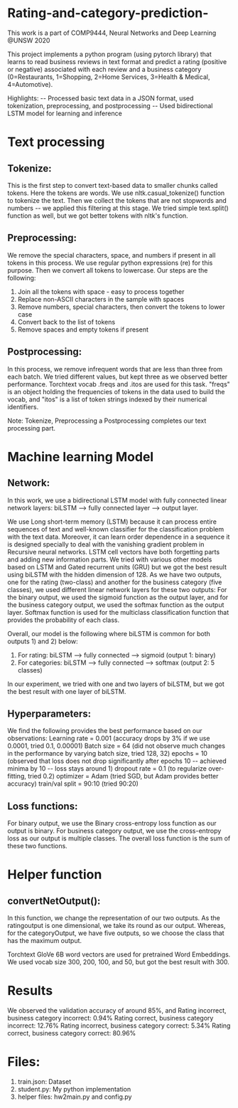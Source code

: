 # Rating-and-category-prediction-
This work is a part of COMP9444, Neural Networks and Deep Learning @UNSW 2020


This project implements a python program (using pytorch library) that learns to read business reviews in text format and predict a rating (positive or negative) associated with each review and a business category (0=Restaurants, 1=Shopping, 2=Home Services, 3=Health & Medical, 4=Automotive).

Highlights:
-- Processed basic text data in a JSON format, used tokenization, preprocessing, and postprocessing
-- Used bidirectional LSTM model for learning and inference



# Text processing

## Tokenize:
This is the first step to convert text-based data to smaller chunks called tokens. Here the tokens are words. We use nltk.casual_tokenize() function to tokenize the text. Then we collect the tokens that are not stopwords and numbers -- we applied this filtering at this stage. We tried simple text.split() function as well, but we got better tokens with nltk's function.  
    
## Preprocessing:
We remove the special characters, space, and numbers if present in all tokens in this process. We use regular python expressions (re) for this purpose. Then we convert all tokens to lowercase. Our steps are the following:
1) Join all the tokens with space - easy to process together
2) Replace non-ASCII characters in the sample with spaces
3) Remove numbers, special characters, then convert the tokens to lower case
4) Convert back to the list of tokens
5) Remove spaces and empty tokens if present

## Postprocessing:
In this process, we remove infrequent words that are less than three from each batch. We tried different values, but kept three as we observed better performance. Torchtext vocab .freqs and .itos are used for this task. "freqs" is an object holding the frequencies of tokens in the data used to build the vocab, and "itos" is a list of token strings indexed by their numerical identifiers.
 
Note: Tokenize, Preprocessing a Postprocessing completes our text processing part.



# Machine learning Model

## Network:
In this work, we use a bidirectional LSTM model with  fully connected linear network layers: biLSTM --> fully connected layer --> output layer. 

We use Long short-term memory (LSTM) because it can process entire sequences of text and well-known classifier for the classification problem with the text data. Moreover, it can learn order dependence in a sequence it is designed specially to deal with the vanishing gradient problem in Recursive neural networks. LSTM cell vectors have both forgetting parts and adding new information parts. We tried with various other models based on LSTM and Gated recurrent units (GRU) but we got the best result using biLSTM with the hidden dimension of 128. As we have two outputs, one for the rating (two-class) and another for the business category (five classes), we
used different linear network layers for these two outputs: For the binary output, we used the sigmoid function as the output layer, and for the business category output, we used the softmax function as the output layer. Softmax function is used for the multiclass classification function that provides the probability of  each class.

Overall, our model is the following where biLSTM is common for  both outputs 1) and 2) below:
1) For rating: biLSTM --> fully connected  --> sigmoid (output 1: binary)
2) For categories: biLSTM --> fully connected --> softmax (output 2: 5 classes) 

In our experiment, we tried with one and two layers of biLSTM, but we got the best result with 
one layer of biLSTM.

## Hyperparameters: 
We find the following provides the best performance based on our observations:
Learning rate = 0.001 (accuracy drops by 3% if we use 0.0001, tried 0.1, 0.00001)
Batch size = 64 (did not observe much changes in the performance by varying batch size, tried 128, 32)
epochs = 10 (observed that loss does not drop significantly after epochs 10 -- achieved minima by 10 -- loss stays around 1)
dropout rate = 0.1 (to regularize over-fitting, tried 0.2)
optimizer = Adam (tried SGD, but Adam provides better accuracy)
train/val split  = 90:10 (tried 90:20)


## Loss functions:
For binary output, we use the Binary cross-entropy loss function as our output is binary. 
For business category output, we use the cross-entropy loss as our output is 
multiple classes. The overall loss function is the sum of these two functions.


# Helper function

## convertNetOutput():
In this function, we change the representation of our two outputs. As the ratingoutput
is one dimensional, we take its round as our output. Whereas, for the categoryOutput,
we have five outputs, so we choose the class that has the maximum output.  

Torchtext GloVe 6B word vectors are used for pretrained Word Embeddings. We used vocab
size 300, 200, 100, and 50, but got the best result with 300.


# Results
We observed the validation accuracy of around 85%, and
Rating incorrect, business category incorrect: 0.94%
Rating correct, business category incorrect: 12.76%
Rating incorrect, business category correct: 5.34%
Rating correct, business category correct: 80.96%



# Files:
1.	train.json: Dataset
2.	student.py: My python implementation
3.	helper files: hw2main.py and config.py




